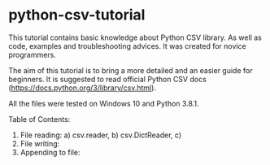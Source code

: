 # python-csv-tutorial
This tutorial contains basic knowledge about Python CSV library. As well as code, examples and troubleshooting advices. It was created for novice programmers.

The aim of this tutorial is to bring a more detailed and an easier guide for beginners. It is suggested to read official Python CSV docs (https://docs.python.org/3/library/csv.html).

All the files were tested on Windows 10 and Python 3.8.1.

Table of Contents:
1. File reading: a) csv.reader, b) csv.DictReader, c) 
2. File writing:
3. Appending to file:
